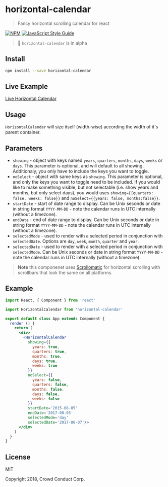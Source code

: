 # horizontal-calendar

> Fancy horizontal scrolling calendar for react

[![NPM](https://img.shields.io/npm/v/horizontal-calendar.svg)](https://www.npmjs.com/package/horizontal-calendar) [![JavaScript Style Guide](https://img.shields.io/badge/code_style-standard-brightgreen.svg)](https://standardjs.com)

> :baby_bottle: `horizontal-calendar` is in alpha

## Install

```bash
npm install --save horizontal-calendar
```

## Live Example

[Live Horizontal Calendar]()

## Usage

`HorizontalCalendar` will size itself (width-wise) according the width of it's parent container.

## Parameters

- `showing` - object with keys named `years`, `quarters`, `months`, `days`, `weeks` or `days`. This parameter is optional, and will default to all showing. Additionaly, you only have to include the keys you want to toggle.
- `noSelect` - object with same keys as `showing`. This parameter is optional, and only the keys you want to toggle need to be included. If you would like to make something visible, but not selectable (i.e. show years and months, but only select days), you would uses `showing={{quarters: false, weeks: false}}` and `noSelect={{years: false, months:false}}`.
- `startDate` - start of date range to display. Can be Unix seconds or date in string format `YYYY-MM-DD` - note the calendar runs in UTC internally (without a timezone).
- `endDate` - end of date range to display. Can be Unix seconds or date in string format `YYYY-MM-DD` - note the calendar runs in UTC internally (without a timezone).
- `selectedMode` - used to render with a selected period in conjunction with `selectedDate`. Options are `day`, `week`, `month`, `quarter` and `year`.
- `selectedDate` - used to render with a selected period in conjunction with `selectedMode`. Can be Unix seconds or date in string format `YYYY-MM-DD` - note the calendar runs in UTC internally (without a timezone).

> **Note**  this componenet uses [Scrollomatic](https://github.com/CrowdConduct/HorizontalCalendar) for horizontal scrolling with scrollbars that look the same on all platforms.


## Example


```jsx
import React, { Component } from 'react'

import HorizontalCalendar from 'horizontal-calendar'

export default class App extends Component {
  render () {
    return (
      <div>
        <HorizontalCalendar
          showing={{
            years: true,
            quarters: true,
            months: true,
            days: true,
            weeks: true
          }}
          noSelect={{
            years: false,
            quarters: false,
            months: false,
            days: false,
            weeks: false
          }}
          startDate='2015-08-05'
          endDate='2017-08-05'
          selectedMode='day'
          selectedDate='2017-06-07'/>
      </div>
    )
  }
}
```

## License

MIT 

Copyright 2018, Crowd Conduct Corp. 
